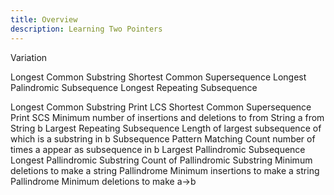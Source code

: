 ```yaml
---
title: Overview
description: Learning Two Pointers
---
```


Variation

Longest Common Substring
Shortest Common Supersequence
Longest Palindromic Subsequence
Longest Repeating Subsequence



Longest Common Substring
Print LCS
Shortest Common Supersequence
Print SCS
Minimum number of insertions and deletions to from String a from String b
Largest Repeating Subsequence
Length of largest subsequence of which is a substring in b
Subsequence Pattern Matching
Count number of times a appear as subsequence in b
Largest Pallindromic Subsequence
Longest Pallindromic Substring
Count of Pallindromic Substring
Minimum deletions to make a string Pallindrome
Minimum insertions to make a string Pallindrome
Minimum deletions to make a->b

